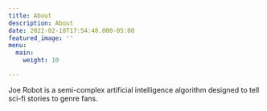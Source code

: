 ```yaml
---
title: About
description: About
date: 2022-02-18T17:54:48.000-05:00
featured_image: ''
menu:
  main:
    weight: 10

---
```

Joe Robot is a semi-complex artificial intelligence algorithm designed to tell sci-fi stories to genre fans. 